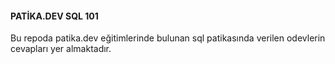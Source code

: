 #### PATİKA.DEV SQL 101
Bu repoda patika.dev eğitimlerinde bulunan sql patikasında verilen odevlerin cevapları yer almaktadır. 
